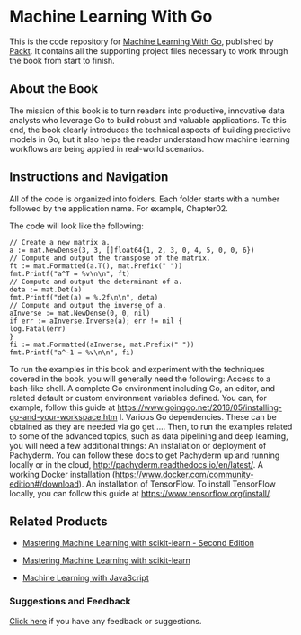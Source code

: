 # Machine Learning With Go
This is the code repository for [Machine Learning With Go](https://www.packtpub.com/big-data-and-business-intelligence/machine-learning-go?utm_source=github&utm_medium=repository&utm_campaign=9781785882104), published by [Packt](https://www.packtpub.com/?utm_source=github). It contains all the supporting project files necessary to work through the book from start to finish.
## About the Book
The mission of this book is to turn readers into productive, innovative data analysts who leverage Go to build robust and valuable applications. To this end, the book clearly introduces the technical aspects of building predictive models in Go, but it also helps the reader understand how machine learning workflows are being applied in real-world scenarios.

## Instructions and Navigation
All of the code is organized into folders. Each folder starts with a number followed by the application name. For example, Chapter02.



The code will look like the following:
```
// Create a new matrix a.
a := mat.NewDense(3, 3, []float64{1, 2, 3, 0, 4, 5, 0, 0, 6})
// Compute and output the transpose of the matrix.
ft := mat.Formatted(a.T(), mat.Prefix(" "))
fmt.Printf("a^T = %v\n\n", ft)
// Compute and output the determinant of a.
deta := mat.Det(a)
fmt.Printf("det(a) = %.2f\n\n", deta)
// Compute and output the inverse of a.
aInverse := mat.NewDense(0, 0, nil)
if err := aInverse.Inverse(a); err != nil {
log.Fatal(err)
}
fi := mat.Formatted(aInverse, mat.Prefix(" "))
fmt.Printf("a^-1 = %v\n\n", fi)
```

To run the examples in this book and experiment with the techniques covered in the book,
you will generally need the following:
Access to a bash-like shell.
A complete Go environment including Go, an editor, and related default or
custom environment variables defined. You can, for example, follow this guide
at https://www.goinggo.net/2016/05/installing-go-and-your-workspace.htm
l.
Various Go dependencies. These can be obtained as they are needed via go get
....
Then, to run the examples related to some of the advanced topics, such as data pipelining
and deep learning, you will need a few additional things:
An installation or deployment of Pachyderm. You can follow these docs to get
Pachyderm up and running locally or in the
cloud, http://pachyderm.readthedocs.io/en/latest/.
A working Docker installation
(https://www.docker.com/community-edition#/download).
An installation of TensorFlow. To install TensorFlow locally, you can follow this
guide at https://www.tensorflow.org/install/.

## Related Products
* [Mastering Machine Learning with scikit-learn - Second Edition](https://www.packtpub.com/big-data-and-business-intelligence/mastering-machine-learning-scikit-learn-second-edition?utm_source=github&utm_medium=repository&utm_campaign=9781788299879)

* [Mastering Machine Learning with scikit-learn](https://www.packtpub.com/big-data-and-business-intelligence/mastering-machine-learning-scikit-learn?utm_source=github&utm_medium=repository&utm_campaign=9781783988365)

* [Machine Learning with JavaScript](https://www.packtpub.com/big-data-and-business-intelligence/machine-learning-javascript?utm_source=github&utm_medium=repository&utm_campaign=9781787280199)

### Suggestions and Feedback
[Click here](https://docs.google.com/forms/d/e/1FAIpQLSe5qwunkGf6PUvzPirPDtuy1Du5Rlzew23UBp2S-P3wB-GcwQ/viewform) if you have any feedback or suggestions.
